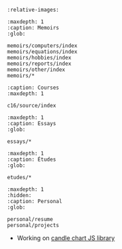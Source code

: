 ```{include} ../README.md
:relative-images:
```

```{toctree}
:maxdepth: 1
:caption: Memoirs
:glob:

memoirs/computers/index
memoirs/equations/index
memoirs/hobbies/index
memoirs/reports/index
memoirs/other/index
memoirs/*
```

```{toctree}
:caption: Courses 
:maxdepth: 1

c16/source/index
```

```{toctree}
:maxdepth: 1
:caption: Essays 
:glob:

essays/*
```

```{toctree}
:maxdepth: 1
:caption: Études 
:glob:

etudes/*
```

```{toctree}
:maxdepth: 1
:hidden:
:caption: Personal
:glob:

personal/resume
personal/projects
```

- Working on [candle chart JS library](https://www.wavelet.space/vault/candles.html)
<!-- 
```{include} ./memoirs/catalog.md
:start-line : 2
``` -->